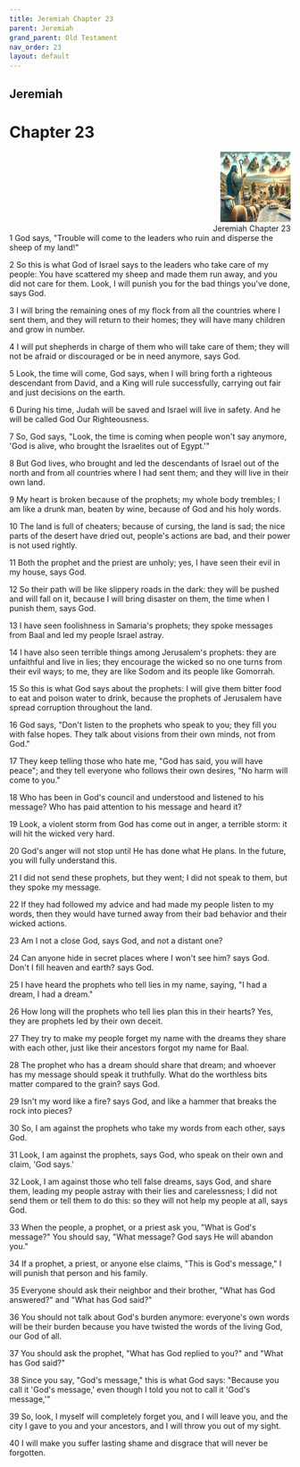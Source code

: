 ```yaml
---
title: Jeremiah Chapter 23
parent: Jeremiah
grand_parent: Old Testament
nav_order: 23
layout: default
---
```


## Jeremiah

# Chapter 23

<div style="clear: both; text-align: right;">
    <img src="/assets/Image/Jeremiah/500/23.jpg" alt="Jeremiah Chapter 23" class="chapter-image" style="max-width: 25%; height: auto;"/>
    <figcaption style="font-size: 14px;">Jeremiah Chapter 23</figcaption>
</div>
1 God says, "Trouble will come to the leaders who ruin and disperse the sheep of my land!"

2 So this is what God of Israel says to the leaders who take care of my people: You have scattered my sheep and made them run away, and you did not care for them. Look, I will punish you for the bad things you've done, says God.

3 I will bring the remaining ones of my flock from all the countries where I sent them, and they will return to their homes; they will have many children and grow in number.

4 I will put shepherds in charge of them who will take care of them; they will not be afraid or discouraged or be in need anymore, says God.

5 Look, the time will come, God says, when I will bring forth a righteous descendant from David, and a King will rule successfully, carrying out fair and just decisions on the earth.

6 During his time, Judah will be saved and Israel will live in safety. And he will be called God Our Righteousness.

7 So, God says, "Look, the time is coming when people won't say anymore, 'God is alive, who brought the Israelites out of Egypt.'"

8 But God lives, who brought and led the descendants of Israel out of the north and from all countries where I had sent them; and they will live in their own land.

9 My heart is broken because of the prophets; my whole body trembles; I am like a drunk man, beaten by wine, because of God and his holy words.

10 The land is full of cheaters; because of cursing, the land is sad; the nice parts of the desert have dried out, people's actions are bad, and their power is not used rightly.

11 Both the prophet and the priest are unholy; yes, I have seen their evil in my house, says God.

12 So their path will be like slippery roads in the dark: they will be pushed and will fall on it, because I will bring disaster on them, the time when I punish them, says God.

13 I have seen foolishness in Samaria's prophets; they spoke messages from Baal and led my people Israel astray.

14 I have also seen terrible things among Jerusalem's prophets: they are unfaithful and live in lies; they encourage the wicked so no one turns from their evil ways; to me, they are like Sodom and its people like Gomorrah.

15 So this is what God says about the prophets: I will give them bitter food to eat and poison water to drink, because the prophets of Jerusalem have spread corruption throughout the land.

16 God says, "Don't listen to the prophets who speak to you; they fill you with false hopes. They talk about visions from their own minds, not from God."

17 They keep telling those who hate me, "God has said, you will have peace"; and they tell everyone who follows their own desires, "No harm will come to you."

18 Who has been in God's council and understood and listened to his message? Who has paid attention to his message and heard it?

19 Look, a violent storm from God has come out in anger, a terrible storm: it will hit the wicked very hard.

20 God's anger will not stop until He has done what He plans. In the future, you will fully understand this.

21 I did not send these prophets, but they went; I did not speak to them, but they spoke my message.

22 If they had followed my advice and had made my people listen to my words, then they would have turned away from their bad behavior and their wicked actions.

23 Am I not a close God, says God, and not a distant one?

24 Can anyone hide in secret places where I won't see him? says God. Don't I fill heaven and earth? says God.

25 I have heard the prophets who tell lies in my name, saying, "I had a dream, I had a dream."

26 How long will the prophets who tell lies plan this in their hearts? Yes, they are prophets led by their own deceit.

27 They try to make my people forget my name with the dreams they share with each other, just like their ancestors forgot my name for Baal.

28 The prophet who has a dream should share that dream; and whoever has my message should speak it truthfully. What do the worthless bits matter compared to the grain? says God.

29 Isn't my word like a fire? says God, and like a hammer that breaks the rock into pieces?

30 So, I am against the prophets who take my words from each other, says God.

31 Look, I am against the prophets, says God, who speak on their own and claim, 'God says.'

32 Look, I am against those who tell false dreams, says God, and share them, leading my people astray with their lies and carelessness; I did not send them or tell them to do this: so they will not help my people at all, says God.

33 When the people, a prophet, or a priest ask you, "What is God's message?" You should say, "What message? God says He will abandon you."

34 If a prophet, a priest, or anyone else claims, "This is God's message," I will punish that person and his family.

35 Everyone should ask their neighbor and their brother, "What has God answered?" and "What has God said?"

36 You should not talk about God's burden anymore: everyone's own words will be their burden because you have twisted the words of the living God, our God of all.

37 You should ask the prophet, "What has God replied to you?" and "What has God said?"

38 Since you say, "God's message," this is what God says: "Because you call it 'God's message,' even though I told you not to call it 'God's message,'"

39 So, look, I myself will completely forget you, and I will leave you, and the city I gave to you and your ancestors, and I will throw you out of my sight.

40 I will make you suffer lasting shame and disgrace that will never be forgotten.


